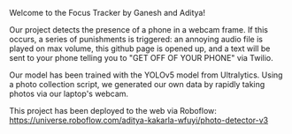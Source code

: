 Welcome to the Focus Tracker by Ganesh and Aditya!

Our project detects the presence of a phone in a webcam frame. If this occurs, a series of punishments is triggered: an annoying audio file is played on max volume, this github page is opened up, and a text will be sent to your phone telling you to "GET OFF OF YOUR PHONE" via Twilio.

Our model has been trained with the YOLOv5 model from Ultralytics. Using a photo collection script, we generated our own data by rapidly taking photos via our laptop's webcam.

This project has been deployed to the web via Roboflow: https://universe.roboflow.com/aditya-kakarla-wfuyi/photo-detector-v3
